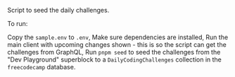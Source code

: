 Script to seed the daily challenges.

To run:

Copy the `sample.env` to `.env`,
Make sure dependencies are installed,
Run the main client with upcoming changes shown - this is so the script can get the challenges from GraphQL,
Run `pnpm seed` to seed the challenges from the "Dev Playground" superblock to a `DailyCodingChallenges` collection in the `freecodecamp` database.
